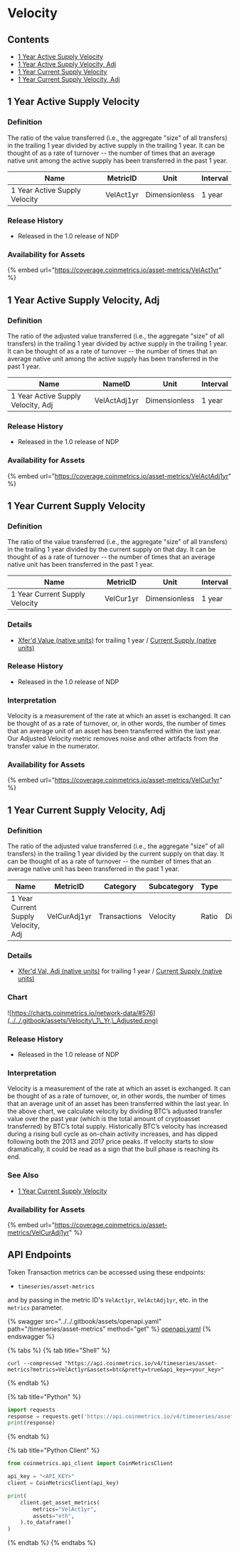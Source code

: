 # Velocity

## Contents

* [1 Year Active Supply Velocity](velocity.md#velactadj1yr)
* [1 Year Active Supply Velocity, Adj](velocity.md#velactadj1yr)
* [1 Year Current Supply Velocity](velocity.md#velcur1yr)
* [1 Year Current Supply Velocity, Adj](velocity.md#velcuradj1yr)

## 1 Year Active Supply Velocity <a href="#velact1yr" id="velact1yr"></a>

### Definition

The ratio of the value transferred (i.e., the aggregate "size" of all transfers) in the trailing 1 year divided by active supply in the trailing 1 year. It can be thought of as a rate of turnover -- the number of times that an average native unit among the active supply has been transferred in the past 1 year.

| Name                          | MetricID  | Unit          | Interval |
| ----------------------------- | --------- | ------------- | -------- |
| 1 Year Active Supply Velocity | VelAct1yr | Dimensionless | 1 year   |

### Release History

* Released in the 1.0 release of NDP

### Availability for Assets

{% embed url="https://coverage.coinmetrics.io/asset-metrics/VelAct1yr" %}

## 1 Year Active Supply Velocity, Adj <a href="#velactadj1yr" id="velactadj1yr"></a>

### Definition

The ratio of the adjusted value transferred (i.e., the aggregate "size" of all transfers) in the trailing 1 year divided by active supply in the trailing 1 year. It can be thought of as a rate of turnover -- the number of times that an average native unit among the active supply has been transferred in the past 1 year.

| Name                               | NameID       | Unit          | Interval |
| ---------------------------------- | ------------ | ------------- | -------- |
| 1 Year Active Supply Velocity, Adj | VelActAdj1yr | Dimensionless | 1 year   |

### Release History

* Released in the 1.0 release of NDP

### Availability for Assets

{% embed url="https://coverage.coinmetrics.io/asset-metrics/VelActAdj1yr" %}

## 1 Year Current Supply Velocity <a href="#velcur1yr" id="velcur1yr"></a>

### Definition

The ratio of the value transferred (i.e., the aggregate "size" of all transfers) in the trailing 1 year divided by the current supply on that day. It can be thought of as a rate of turnover -- the number of times that an average native unit has been transferred in the past 1 year.

| Name                           | MetricID  | Unit          | Interval |
| ------------------------------ | --------- | ------------- | -------- |
| 1 Year Current Supply Velocity | VelCur1yr | Dimensionless | 1 year   |

### Details

* [Xfer'd Value (native units)](txtfrvalntv.md) for trailing 1 year / [Current Supply (native units)](broken-reference)

### Release History

* Released in the 1.0 release of NDP

### Interpretation

Velocity​ is a measurement of the rate at which an asset is exchanged. It can be thought of as a rate of turnover, or, in other words, the number of times that an average unit of an asset has been transferred within the last year. Our Adjusted Velocity metric removes noise and other artifacts from the transfer value in the numerator.

### Availability for Assets

{% embed url="https://coverage.coinmetrics.io/asset-metrics/VelCur1yr" %}

## 1 Year Current Supply Velocity, Adj <a href="#velcuradj1yr" id="velcuradj1yr"></a>

### Definition

The ratio of the adjusted value transferred (i.e., the aggregate "size" of all transfers) in the trailing 1 year divided by the current supply on that day. It can be thought of as a rate of turnover -- the number of times that an average native unit has been transferred in the past 1 year.

| Name                                | MetricID     | Category     | Subcategory | Type  | Unit          | Interval |
| ----------------------------------- | ------------ | ------------ | ----------- | ----- | ------------- | -------- |
| 1 Year Current Supply Velocity, Adj | VelCurAdj1yr | Transactions | Velocity    | Ratio | Dimensionless | 1 year   |

### Details

* [Xfer'd Val, Adj (native units)](txtfrvaladjntv.md) for trailing 1 year / [Current Supply (native units)](broken-reference)

### Chart

![https://charts.coinmetrics.io/network-data/#576](../../.gitbook/assets/Velocity\_1\_Yr,\_Adjusted.png)

### Release History

* Released in the 1.0 release of NDP

### Interpretation

Velocity​ is a measurement of the rate at which an asset is exchanged. It can be thought of as a rate of turnover, or, in other words, the number of times that an average unit of an asset has been transferred within the last year. In the above chart, we calculate velocity by dividing BTC’s adjusted transfer value over the past year (which is the total amount of cryptoasset transferred) by BTC’s total supply. Historically BTC’s velocity has increased during a rising bull cycle as on-chain activity increases, and has dipped following both the 2013 and 2017 price peaks. If velocity starts to slow dramatically, it could be read as a sign that the bull phase is reaching its end.

### See Also

* [1 Year Current Supply Velocity](velcur1yr.md)

### Availability for Assets

{% embed url="https://coverage.coinmetrics.io/asset-metrics/VelCurAdj1yr" %}

## API Endpoints

Token Transaction metrics can be accessed using these endpoints:

* `timeseries/asset-metrics`

and by passing in the metric ID's `VelAct1yr`, `VelActAdj1yr`, etc. in the `metrics` parameter.

{% swagger src="../../.gitbook/assets/openapi.yaml" path="/timeseries/asset-metrics" method="get" %}
[openapi.yaml](../../.gitbook/assets/openapi.yaml)
{% endswagger %}

{% tabs %}
{% tab title="Shell" %}
```shell
curl --compressed "https://api.coinmetrics.io/v4/timeseries/asset-metrics?metrics=VelAct1yr&assets=btc&pretty=true&api_key=<your_key>"
```
{% endtab %}

{% tab title="Python" %}
```python
import requests
response = requests.get('https://api.coinmetrics.io/v4/timeseries/asset-metrics?metrics=VelAct1yr&assets=btc&pretty=true&api_key=<your_key>').json()
print(response)
```
{% endtab %}

{% tab title="Python Client" %}
```python
from coinmetrics.api_client import CoinMetricsClient

api_key = "<API_KEY>"
client = CoinMetricsClient(api_key)

print(
    client.get_asset_metrics(
        metrics="VelAct1yr", 
        assets="eth",
    ).to_dataframe()
)
```
{% endtab %}
{% endtabs %}
